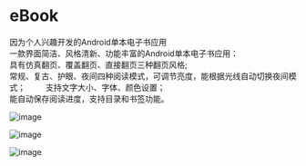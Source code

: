 # eBook
因为个人兴趣开发的Android单本电子书应用     
一款界面简洁、风格清新、功能丰富的Android单本电子书应用：     
具有仿真翻页、覆盖翻页、直接翻页三种翻页风格;           
常规、复古、护眼、夜间四种阅读模式，可调节亮度，能根据光线自动切换夜间模式；        
支持文字大小、字体、颜色设置；        
能自动保存阅读进度，支持目录和书签功能。       

![image](https://github.com/yuyangXu0222/eBook/blob/master/screenshot/flip.gif)    
     
      
![image](https://github.com/yuyangXu0222/eBook/blob/master/screenshot/function_1.gif)   
    
    
![image](https://github.com/yuyangXu0222/eBook/blob/master/screenshot/function_1.gif)   



